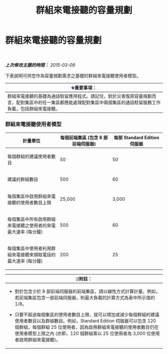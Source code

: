 ﻿---
title: 群組來電接聽的容量規劃
TOCTitle: 群組來電接聽的容量規劃
ms:assetid: 0d654a19-6cf0-4118-903d-ec2c4e519253
ms:mtpsurl: https://technet.microsoft.com/zh-tw/library/JJ984297(v=OCS.15)
ms:contentKeyID: 52056051
ms.date: 08/10/2015
mtps_version: v=OCS.15
ms.translationtype: HT
---

# 群組來電接聽的容量規劃

 

_**上次修改主題的時間：** 2015-03-09_

下表說明可供您作為容量規劃需求之基礎的群組來電接聽使用者模型。

<table>
<thead>
<tr class="header">
<th><img src="images/Gg412908.important(OCS.15).gif" title="important" alt="important" />重要事項：</th>
</tr>
</thead>
<tbody>
<tr class="odd">
<td>群組來電接聽的基礎為通話駐留應用程式。請記住，對於災害復原容量規劃而言，配對集區中的任一集區都應能處理配對集區中兩個集區的通話駐留服務工作負載，包括群組來電接聽。</td>
</tr>
</tbody>
</table>


### 群組來電接聽使用者模型

<table>
<colgroup>
<col style="width: 33%" />
<col style="width: 33%" />
<col style="width: 33%" />
</colgroup>
<thead>
<tr class="header">
<th>計量單位</th>
<th>每個前端集區 (包含 8 部前端伺服器)</th>
<th>每部 Standard Edition 伺服器</th>
</tr>
</thead>
<tbody>
<tr class="odd">
<td><p>每個群組的建議使用者數目</p></td>
<td><p>50</p></td>
<td><p>50</p></td>
</tr>
<tr class="even">
<td><p>建議的群組數目</p></td>
<td><p>500</p></td>
<td><p>60</p></td>
</tr>
<tr class="odd">
<td><p>每個集區中啟用群組來電接聽的使用者數目上限</p></td>
<td><p>25,000</p></td>
<td><p>3,000</p></td>
</tr>
<tr class="even">
<td><p>每個集區中所有啟用群組來電接聽之使用者的來電最大速率 (每分鐘)</p></td>
<td><p>500</p></td>
<td><p>60</p></td>
</tr>
<tr class="odd">
<td><p>每個集區中使用者利用群組來電接聽來擷取電話的最大速率 (每分鐘)</p></td>
<td><p>200</p></td>
<td><p>25</p></td>
</tr>
</tbody>
</table>


<table>
<colgroup>
<col style="width: 100%" />
</colgroup>
<thead>
<tr class="header">
<th><img src="images/Gg398811.note(OCS.15).gif" title="note" alt="note" />附註：</th>
</tr>
</thead>
<tbody>
<tr class="odd">
<td><ul>
<li><p>對於包含少於 8 部前端伺服器的前端集區，請以線性方式計算計量。例如，若前端集區包含一部前端伺服器，則最大負載的計算方式為表中所示值的 1/8。</p></li>
<li><p>只要不超過每個集區的使用者數目上限，就可以增加或減少每個群組的建議使用者數目以及群組數目。例如，Standard Edition 伺服器可以包含 120 個群組，每個群組 25 位使用者，因為啟用群組來電接聽的使用者數目仍在使用者模型上限之內 (亦即，120 個群組乘以 25 位使用者為 3,000 位使用者啟用群組來電接聽)。</p></li>
</ul></td>
</tr>
</tbody>
</table>

